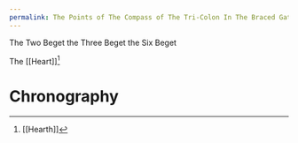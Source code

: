 ```yaml
---
permalink: The Points of The Compass of The Tri-Colon In The Braced Gate of a lexDef
---
```

The Two 
Beget the Three
Beget the Six 
Beget 

The
[[Heart]][^h]
# Chronography

[^h]: [[Hearth]]
